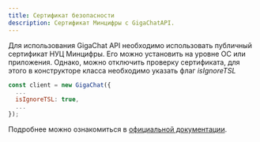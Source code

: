 ```yaml
---
title: Сертификат безопасности
description: Сертификат Минцифры c GigaChatAPI.
---
```


Для использования GigaChat API необходимо использовать публичный сертификат НУЦ Минцифры. Его можно установить на уровне OC или приложения. Однако, можно отключить проверку сертификата, для этого в конструкторе класса необходимо указать флаг *isIgnoreTSL*

```javascript
const client = new GigaChat({
  ...
  isIgnoreTSL: true,
  ...
});
```

Подробнее можно ознакомиться в [официальной документации](https://developers.sber.ru/docs/ru/gigachat/certificates).